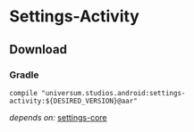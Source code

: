 Settings-Activity
===============

## Download ##

### Gradle ###

    compile "universum.studios.android:settings-activity:${DESIRED_VERSION}@aar"

_depends on:_
[settings-core](https://github.com/universum-studios/android_settings/tree/master/library-core)
